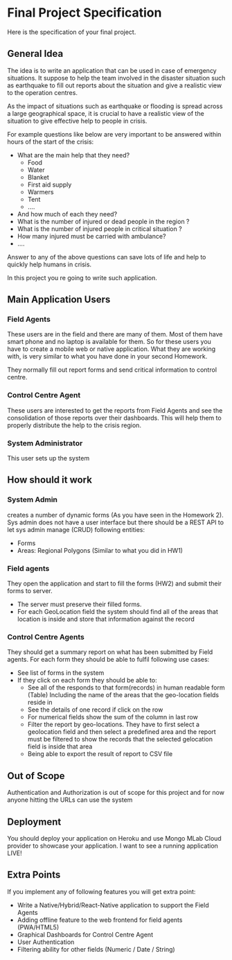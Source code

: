 # Final Project Specification 
Here is the specification of your final project. 
## General Idea 
The idea is to write an application that can be used in case of emergency situations. It suppose to help the team involved in the disaster situation such as earthquake to fill out reports about the situation and give a realistic view to the operation centres. 

As the impact of situations such as earthquake or flooding is spread across a large geographical space, it is crucial to have a realistic view of the situation to give effective help to people in crisis. 

For example questions like below are very important to be answered within hours of the start of the crisis: 
* What are the main help that they need? 
  * Food 
  * Water
  * Blanket
  * First aid supply 
  * Warmers 
  * Tent 
  * .... 
* And how much of each they need? 
* What is the number of injured or dead people in the region ? 
* What is the number of injured people in critical situation ? 
* How many injured must be carried with ambulance? 
* .... 

Answer to any of the above questions can save lots of life and help to quickly help humans in crisis. 

In this project you re going to write such application. 

## Main Application Users
### Field Agents 
These users are  in the field and there are many of them. Most of them have smart phone and no laptop is available for them. So for these users you have to create a mobile web or native application. What they are working with, is very similar to what you have done in your second Homework. 

They normally fill out report forms and send critical information to control centre. 

### Control Centre Agent 
These users are interested to get the reports from Field Agents and see the consolidation of those  reports over their dashboards. This will help them to properly distribute the help to the crisis region. 

### System Administrator
This user sets up the system 

## How should it work
### System Admin
 creates a number of dynamic forms (As you have seen in the Homework 2). Sys admin does not have a user interface but there should be a REST API to let sys admin manage (CRUD) following entities: 
* Forms 
* Areas:  Regional Polygons (Similar to what you did in HW1) 


### Field agents 
They open the application and start to fill the forms (HW2)  and submit their forms to server.
*  The server must preserve their filled forms.
*  For each GeoLocation field the system should find all of the areas that location is inside and store that information against the record 
### Control Centre Agents 
They should get a summary report on what has been submitted by Field agents. For each form they should be able to fulfil following use cases: 
* See list of forms in the system 
* If they click on each form they should be able to: 
  * See all of the responds to that form(records) in human readable form (Table) Including the name of the areas that the geo-location fields reside in 
  * See the details of one record if click on the row 
  * For numerical fields  show the sum  of the column in last row 
  * Filter the report by geo-locations. They have to first select a geolocation field and then select a predefined area and the report must be filtered to show the records that the selected gelocation field is inside that area 
  * Being able to export the result of report to CSV file 
## Out of Scope 
Authentication and Authorization is out of scope for this project  and for now anyone hitting the URLs can use the system 
## Deployment 
You should deploy your application on Heroku  and use Mongo MLab Cloud provider to showcase your application. I want to see a running application LIVE!
## Extra Points
If you implement any of following features you will get extra point: 
* Write a Native/Hybrid/React-Native application to support the Field Agents 
* Adding offline feature to the web frontend for field agents (PWA/HTML5)
* Graphical Dashboards for Control Centre Agent 
* User Authentication 
* Filtering ability for other fields (Numeric / Date / String)


